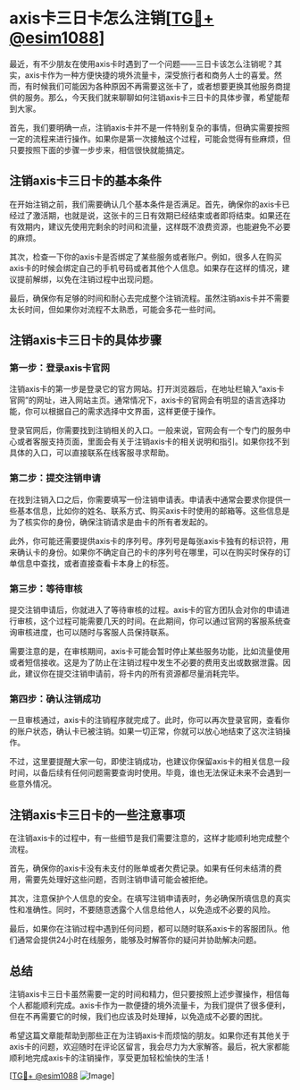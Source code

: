# axis卡三日卡怎么注销[[TG💪+ @esim1088](https://t.me/s/esim1088)]

最近，有不少朋友在使用axis卡时遇到了一个问题——三日卡该怎么注销呢？其实，axis卡作为一种方便快捷的境外流量卡，深受旅行者和商务人士的喜爱。然而，有时候我们可能因为各种原因不再需要这张卡了，或者想要更换其他服务商提供的服务。那么，今天我们就来聊聊如何注销axis卡三日卡的具体步骤，希望能帮到大家。

首先，我们要明确一点，注销axis卡并不是一件特别复杂的事情，但确实需要按照一定的流程来进行操作。如果你是第一次接触这个过程，可能会觉得有些麻烦，但只要按照下面的步骤一步步来，相信很快就能搞定。

## 注销axis卡三日卡的基本条件

在开始注销之前，我们需要确认几个基本条件是否满足。首先，确保你的axis卡已经过了激活期，也就是说，这张卡的三日有效期已经结束或者即将结束。如果还在有效期内，建议先使用完剩余的时间和流量，这样既不浪费资源，也能避免不必要的麻烦。

其次，检查一下你的axis卡是否绑定了某些服务或者账户。例如，很多人在购买axis卡的时候会绑定自己的手机号码或者其他个人信息。如果存在这样的情况，建议提前解绑，以免在注销过程中出现问题。

最后，确保你有足够的时间和耐心去完成整个注销流程。虽然注销axis卡并不需要太长时间，但如果你对流程不太熟悉，可能会多花一些时间。

## 注销axis卡三日卡的具体步骤

### 第一步：登录axis卡官网

注销axis卡的第一步是登录它的官方网站。打开浏览器后，在地址栏输入“axis卡官网”的网址，进入网站主页。通常情况下，axis卡的官网会有明显的语言选择功能，你可以根据自己的需求选择中文界面，这样更便于操作。

登录官网后，你需要找到注销相关的入口。一般来说，官网会有一个专门的服务中心或者客服支持页面，里面会有关于注销axis卡的相关说明和指引。如果你找不到具体的入口，可以直接联系在线客服寻求帮助。

### 第二步：提交注销申请

在找到注销入口之后，你需要填写一份注销申请表。申请表中通常会要求你提供一些基本信息，比如你的姓名、联系方式、购买axis卡时使用的邮箱等。这些信息是为了核实你的身份，确保注销请求是由卡的所有者发起的。

此外，你可能还需要提供axis卡的序列号。序列号是每张axis卡独有的标识符，用来确认卡的身份。如果你不确定自己的卡的序列号在哪里，可以在购买时保存的订单信息中查找，或者直接查看卡本身上的标签。

### 第三步：等待审核

提交注销申请后，你就进入了等待审核的过程。axis卡的官方团队会对你的申请进行审核，这个过程可能需要几天的时间。在此期间，你可以通过官网的客服系统查询审核进度，也可以随时与客服人员保持联系。

需要注意的是，在审核期间，axis卡可能会暂时停止某些服务功能，比如流量使用或者短信接收。这是为了防止在注销过程中发生不必要的费用支出或数据泄露。因此，建议你在提交注销申请前，将卡内的所有资源都尽量消耗完毕。

### 第四步：确认注销成功

一旦审核通过，axis卡的注销程序就完成了。此时，你可以再次登录官网，查看你的账户状态，确认卡已被注销。如果一切正常，你就可以放心地结束了这次注销操作。

不过，这里要提醒大家一句，即使注销成功，也建议你保留axis卡的相关信息一段时间，以备后续有任何问题需要查询时使用。毕竟，谁也无法保证未来不会遇到一些意外情况。

## 注销axis卡三日卡的一些注意事项

在注销axis卡的过程中，有一些细节是我们需要注意的，这样才能顺利地完成整个流程。

首先，确保你的axis卡没有未支付的账单或者欠费记录。如果有任何未结清的费用，需要先处理好这些问题，否则注销申请可能会被拒绝。

其次，注意保护个人信息的安全。在填写注销申请表时，务必确保所填信息的真实性和准确性。同时，不要随意透露个人信息给他人，以免造成不必要的风险。

最后，如果你在注销过程中遇到任何问题，都可以随时联系axis卡的客服团队。他们通常会提供24小时在线服务，能够及时解答你的疑问并协助解决问题。

## 总结

注销axis卡三日卡虽然需要一定的时间和精力，但只要按照上述步骤操作，相信每个人都能顺利完成。axis卡作为一款便捷的境外流量卡，为我们提供了很多便利，但在不再需要它的时候，我们也应该及时处理掉，以免造成不必要的困扰。

希望这篇文章能帮助到那些正在为注销axis卡而烦恼的朋友。如果你还有其他关于axis卡的问题，欢迎随时在评论区留言，我会尽力为大家解答。最后，祝大家都能顺利地完成axis卡的注销操作，享受更加轻松愉快的生活！

[[TG💪+ @esim1088](https://t.me/s/esim1088) ![Image](https://i.postimg.cc/4NQfJmqS/Snipaste-2025-05-13-00-14-12.png)]